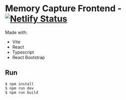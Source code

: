 # Memory Capture Frontend - [![Netlify Status](https://api.netlify.com/api/v1/badges/eb856953-9eed-40fb-9605-382d7ae421c9/deploy-status)](https://app.netlify.com/sites/memory-capture/deploys)

Made with:

- Vite
- React
- Typescript
- React Bootstrap

## Run

```shell
$ npm install
$ npm run dev
$ npm run build
```
